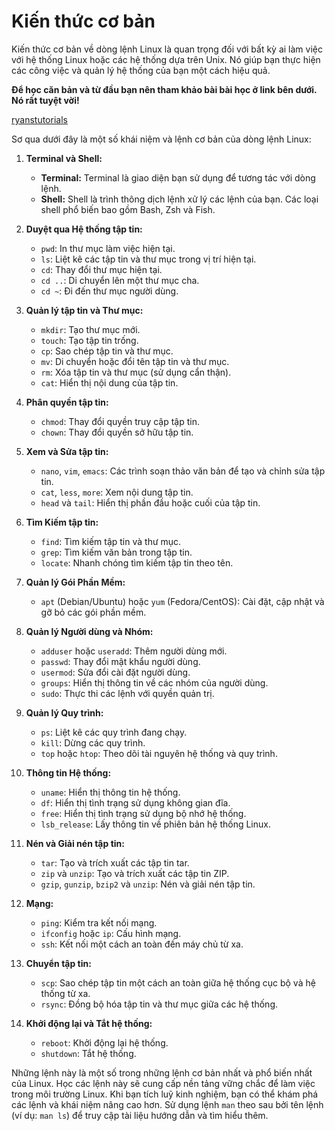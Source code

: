 # Kiến thức cơ bản

Kiến thức cơ bản về dòng lệnh Linux là quan trọng đối với bất kỳ ai làm việc với hệ thống Linux hoặc các hệ thống dựa trên Unix. Nó giúp bạn thực hiện các công việc và quản lý hệ thống của bạn một cách hiệu quả. 

**Để học căn bản và từ đầu bạn nên tham khảo bài bài học ở link bên dưới. Nó rất tuyệt vời!**

[ryanstutorials](https://ryanstutorials.net/linuxtutorial/)


Sơ qua dưới đây là một số khái niệm và lệnh cơ bản của dòng lệnh Linux:

1. **Terminal và Shell:**
   - **Terminal:** Terminal là giao diện bạn sử dụng để tương tác với dòng lệnh.
   - **Shell:** Shell là trình thông dịch lệnh xử lý các lệnh của bạn. Các loại shell phổ biến bao gồm Bash, Zsh và Fish.

2. **Duyệt qua Hệ thống tập tin:**
   - `pwd`: In thư mục làm việc hiện tại.
   - `ls`: Liệt kê các tập tin và thư mục trong vị trí hiện tại.
   - `cd`: Thay đổi thư mục hiện tại.
   - `cd ..`: Di chuyển lên một thư mục cha.
   - `cd ~`: Đi đến thư mục người dùng.

3. **Quản lý tập tin và Thư mục:**
   - `mkdir`: Tạo thư mục mới.
   - `touch`: Tạo tập tin trống.
   - `cp`: Sao chép tập tin và thư mục.
   - `mv`: Di chuyển hoặc đổi tên tập tin và thư mục.
   - `rm`: Xóa tập tin và thư mục (sử dụng cẩn thận).
   - `cat`: Hiển thị nội dung của tập tin.

4. **Phân quyền tập tin:**
   - `chmod`: Thay đổi quyền truy cập tập tin.
   - `chown`: Thay đổi quyền sở hữu tập tin.

5. **Xem và Sửa tập tin:**
   - `nano`, `vim`, `emacs`: Các trình soạn thảo văn bản để tạo và chỉnh sửa tập tin.
   - `cat`, `less`, `more`: Xem nội dung tập tin.
   - `head` và `tail`: Hiển thị phần đầu hoặc cuối của tập tin.

6. **Tìm Kiếm tập tin:**
   - `find`: Tìm kiếm tập tin và thư mục.
   - `grep`: Tìm kiếm văn bản trong tập tin.
   - `locate`: Nhanh chóng tìm kiếm tập tin theo tên.

7. **Quản lý Gói Phần Mềm:**
   - `apt` (Debian/Ubuntu) hoặc `yum` (Fedora/CentOS): Cài đặt, cập nhật và gỡ bỏ các gói phần mềm.

8. **Quản lý Người dùng và Nhóm:**
   - `adduser` hoặc `useradd`: Thêm người dùng mới.
   - `passwd`: Thay đổi mật khẩu người dùng.
   - `usermod`: Sửa đổi cài đặt người dùng.
   - `groups`: Hiển thị thông tin về các nhóm của người dùng.
   - `sudo`: Thực thi các lệnh với quyền quản trị.

9. **Quản lý Quy trình:**
   - `ps`: Liệt kê các quy trình đang chạy.
   - `kill`: Dừng các quy trình.
   - `top` hoặc `htop`: Theo dõi tài nguyên hệ thống và quy trình.

10. **Thông tin Hệ thống:**
    - `uname`: Hiển thị thông tin hệ thống.
    - `df`: Hiển thị tình trạng sử dụng không gian đĩa.
    - `free`: Hiển thị tình trạng sử dụng bộ nhớ hệ thống.
    - `lsb_release`: Lấy thông tin về phiên bản hệ thống Linux.

11. **Nén và Giải nén tập tin:**
    - `tar`: Tạo và trích xuất các tập tin tar.
    - `zip` và `unzip`: Tạo và trích xuất các tập tin ZIP.
    - `gzip`, `gunzip`, `bzip2` và `unzip`: Nén và giải nén tập tin.

12. **Mạng:**
    - `ping`: Kiểm tra kết nối mạng.
    - `ifconfig` hoặc `ip`: Cấu hình mạng.
    - `ssh`: Kết nối một cách an toàn đến máy chủ từ xa.

13. **Chuyển tập tin:**
    - `scp`: Sao chép tập tin một cách an toàn giữa hệ thống cục bộ và hệ thống từ xa.
    - `rsync`: Đồng bộ hóa tập tin và thư mục giữa các hệ thống.

14. **Khởi động lại và Tắt hệ thống:**
    - `reboot`: Khởi động lại hệ thống.
    - `shutdown`: Tắt hệ thống.

Những lệnh này là một số trong những lệnh cơ bản nhất và phổ biến nhất của Linux. Học các lệnh này sẽ cung cấp nền tảng vững chắc để làm việc trong môi trường Linux. Khi bạn tích luỹ kinh nghiệm, bạn có thể khám phá các lệnh và khái niệm nâng cao hơn. Sử dụng lệnh `man` theo sau bởi tên lệnh (ví dụ: `man ls`) để truy cập tài liệu hướng dẫn và tìm hiểu thêm.